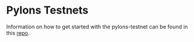 # Pylons Testnets

Information on how to get started with the pylons-testnet can be found in this [repo](https://github.com/Pylons-tech/pylons-testnet).